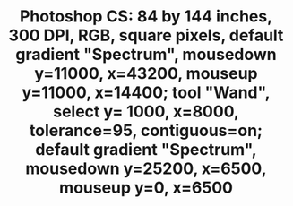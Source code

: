---
ee_id_thing: '4382'
site: '1'
type: '2'
inv_num: 2017-016
add_credit:
url: 2017-016-photoshop-cs
title: 'Photoshop CS: 84 by 144 inches, 300 DPI, RGB, square pixels, default gradient
  "Spectrum", mousedown y=11000, x=43200, mouseup y=11000, x=14400; tool "Wand", select
  y= 1000,  x=8000, tolerance=95, contiguous=on; default gradient "Spectrum", mousedown
  y=25200, x=6500, mouseup y=0, x=6500'
year: '2017'
display_year: '2017'
medium: Chromogenic print
dims: 84 x 144 in
pitch:
ps:
live_url:
youtube:
https://github.com/coryarcangel/alu:
imgs: 2017-016-photoshop-cs-database-01-er.jpg
subheading:
download:
commission:
related:
layout: things-i-made
---